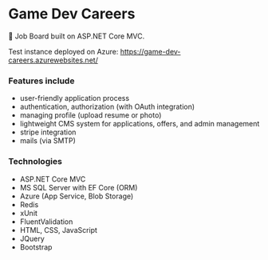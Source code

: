 # Game Dev Careers
🚀 Job Board built on ASP.NET Core MVC.

Test instance deployed on Azure: https://game-dev-careers.azurewebsites.net/

### Features include
- user-friendly application process
- authentication, authorization (with OAuth integration)
- managing profile (upload resume or photo)
- lightweight CMS system for applications, offers, and admin management
- stripe integration
- mails (via SMTP)

### Technologies
- ASP.NET Core MVC
- MS SQL Server with EF Core (ORM)
- Azure (App Service, Blob Storage)
- Redis
- xUnit
- FluentValidation
- HTML, CSS, JavaScript
- JQuery
- Bootstrap
